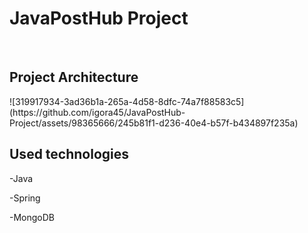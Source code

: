 
<h1>JavaPostHub Project</h1>
<br/>

<h2>Project Architecture</h2>
![319917934-3ad36b1a-265a-4d58-8dfc-74a7f88583c5](https://github.com/igora45/JavaPostHub-Project/assets/98365666/245b81f1-d236-40e4-b57f-b434897f235a)

<h2>Used technologies</h2>

-Java

-Spring

-MongoDB
